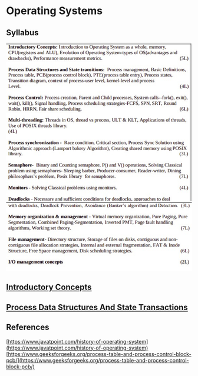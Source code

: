 # Operating Systems

## Syllabus

![syllabus](images/syllabus1.jpeg)
![syllabus](images/syllabus2.jpeg)

## [Introductory Concepts](introduction)

## [Process Data Structures And State Transactions](ProcessDataStructuresAndStateTransactions)

## References
[https://www.javatpoint.com/history-of-operating-system](https://www.javatpoint.com/history-of-operating-system)
[https://www.geeksforgeeks.org/process-table-and-process-control-block-pcb/](https://www.geeksforgeeks.org/process-table-and-process-control-block-pcb/)